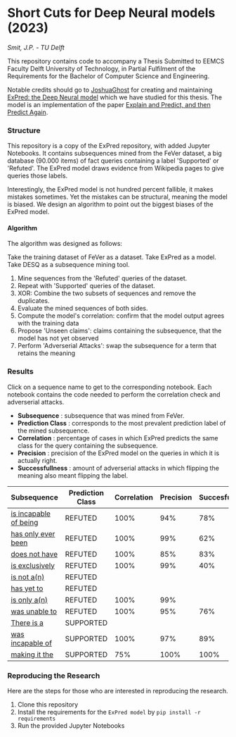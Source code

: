 # Short Cuts for Deep Neural models (2023)
*Smit, J.P. - TU Delft*


This repository contains code to accompany a Thesis Submitted to EEMCS Faculty Delft University of Technology, 
in Partial Fulfilment of the Requirements for the Bachelor of Computer Science and Engineering.

Notable credits should go to [JoshuaGhost](https://github.com/JoshuaGhost) for creating and maintaining [ExPred: the Deep Neural model](https://github.com/JoshuaGhost/expred) which we have studied for this thesis.
The model is an implementation of the paper [Explain and Predict, and then Predict Again](https://dl.acm.org/doi/abs/10.1145/3437963.3441758).


### Structure

This repository is a copy of the ExPred repository, with added Jupyter Notebooks.
It contains subsequences mined from the FeVer dataset, a big database (90.000 items) of fact queries containing a label 'Supported' or 'Refuted'.
The ExPred model draws evidence from Wikipedia pages to give queries those labels.

Interestingly, the ExPred model is not hundred percent fallible, it makes mistakes sometimes.
Yet the mistakes can be structural, meaning the model is biased.
We design an algorithm to point out the biggest biases of the ExPred model.

#### Algorithm
The algorithm was designed as follows:

Take the training dataset of FeVer as a dataset.
Take ExPred as a model.
Take DESQ as a subsequence mining tool.

1. Mine sequences from the 'Refuted' queries of the dataset.
2. Repeat with 'Supported' queries of the dataset.
3. XOR: Combine the two subsets of sequences and remove the duplicates.
4. Evaluate the mined sequences of both sides.
5. Compute the model's correlation: confirm that the model output agrees with the training data
6. Propose 'Unseen claims': claims containing the subsequence, that the model has not yet observed
7. Perform 'Adverserial Attacks': swap the subsequence for a term that retains the meaning


### Results

Click on a sequence name to get to the corresponding notebook.
Each notebook contains the code needed to perform the correlation check and adverserial attacks.
- **Subsequence** : subsequence that was mined from FeVer.
- **Prediction Class** : corresponds to the most prevalent prediction label of the mined subsequence.
- **Correlation** : percentage of cases in which ExPred predicts the same class for the query containing the subsequence.
- **Precision** : precision of the ExPred model on the queries in which it is actually right.
- **Successfullness** : amount of adverserial attacks in which flipping the meaning also meant flipping the label.

| Subsequence        | Prediction Class     | Correlation | Precision | Succesfullness |
|--------------|-----------|------------| ------------| ------------|
| [is incapable of being](https://github.com/jpsmit/Short-Cuts-for-Deep-Neural-models/blob/master/is_incapable_of_being.ipynb) | REFUTED  | 100% | 94% | 78% |
| [has only ever been](https://github.com/jpsmit/Short-Cuts-for-Deep-Neural-models/blob/master/has_only_ever_been.ipynb) | REFUTED | 100% | 99% | 62% |
| [does not have](https://github.com/jpsmit/Short-Cuts-for-Deep-Neural-models/blob/master/does_not_have.ipynb) | REFUTED | 100% | 85% | 83% |
| [is exclusively](https://github.com/jpsmit/Short-Cuts-for-Deep-Neural-models/blob/master/is_exclusively.ipynb) | REFUTED | 100% | 99% | 40% |
| [is not a(n)](https://github.com/jpsmit/Short-Cuts-for-Deep-Neural-models/blob/master/is_not_a.ipynb) | REFUTED |  |  | |
| [has yet to](https://github.com/jpsmit/Short-Cuts-for-Deep-Neural-models/blob/master/has_yet_to.ipynb) | REFUTED |  |  | |
| [is only a(n)](https://github.com/jpsmit/Short-Cuts-for-Deep-Neural-models/blob/master/is_only_a.ipynb) | REFUTED | 100% | 99% |  |
| [was unable to](https://github.com/jpsmit/Short-Cuts-for-Deep-Neural-models/blob/master/was_unable_to.ipynb) | REFUTED | 100% | 95% | 76% |
| [There is a](https://github.com/jpsmit/Short-Cuts-for-Deep-Neural-models/blob/master/There_is_a.ipynb) | SUPPORTED |  |  | |
| [was incapable of](https://github.com/jpsmit/Short-Cuts-for-Deep-Neural-models/blob/master/was_incapable_of.ipynb) | SUPPORTED | 100% | 97% | 89% |
| [making it the](https://github.com/jpsmit/Short-Cuts-for-Deep-Neural-models/blob/master/is_not_a.ipynb) | SUPPORTED | 75% | 100% | 100% |


### Reproducing the Research

Here are the steps for those who are interested in reproducing the research.

1. Clone this repository
2. Install the requirements for the ``ExPred model`` by ``pip install -r requirements``
3. Run the provided Jupyter Notebooks
